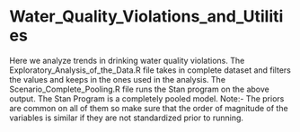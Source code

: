 # Water_Quality_Violations_and_Utilities
Here we analyze trends in drinking water quality violations.
The Exploratory_Analysis_of_the_Data.R file takes in complete dataset and filters the values and keeps in the ones used in the analysis. 
The Scenario_Complete_Pooling.R file runs the Stan program on the above output. 
The Stan Program is a completely pooled model. 
Note:- The priors are common on all of them so make sure that the order of magnitude of the variables is similar if they are not standardized prior to running. 
